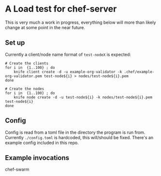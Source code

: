 # A Load test for chef-server

This is very much a work in progress, everything below will more than likely change at some point in the near future.

## Set up

Currently a client/node name format of `test-nodeX` is expected:

```
# Create the clients
for i in  {1..100} ; do
    knife client create -d -u example-org-validator -k .chef/example-org-validator.pem test-node${i} > nodes/test-node${i}.pem
done

# Create the nodes
for i in  {1..100} ; do
    knife node create -d -u test-node${i} -k nodes/test-node${i}.pem test-node${i}
done
```

## Config

Config is read from a toml file in the directory the program is run from.  Currently `./config.toml` is hardcoded, this will/should be fixed.  There's an example config included in this repo.

## Example invocations

chef-swarm
